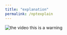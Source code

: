```yaml
---
title: "explanation"
permalink: /nptexplain
---
```

![the video](https://www.youtube.com/watch?v=AmJS75BvCCY&ab_channel=Paradenical)
this is a warning
